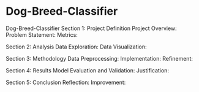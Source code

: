 # Dog-Breed-Classifier
Dog-Breed-Classifier
Section 1: Project Definition
Project Overview: 
Problem Statement: 
Metrics: 

Section 2: Analysis
Data Exploration: 
Data Visualization: 

Section 3: Methodology
Data Preprocessing: 
Implementation: 
Refinement: 

Section 4: Results
Model Evaluation and Validation: 
Justification: 

Section 5: Conclusion
Reflection: 
Improvement: 
